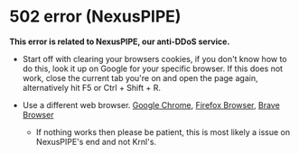 # 502 error (NexusPIPE)
**This error is related to NexusPIPE, our anti-DDoS service.**

* Start off with clearing your browsers cookies, if you don't know how to do this, look it up on Google for your specific browser.
If this does not work, close the current tab you're on and open the page again, alternatively hit F5 or Ctrl + Shift + R.

* Use a different web browser. [Google Chrome](https://www.google.com/chrome/), [Firefox Browser](https://www.mozilla.org/en-US/firefox/new/), [Brave Browser](https://brave.com/download/)
    * If nothing works then please be patient, this is most likely a issue on NexusPIPE's end and not Krnl's.

